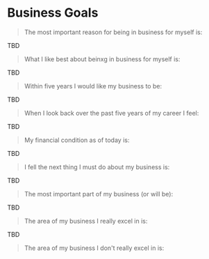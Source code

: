 # Business Goals

>The most important reason for being in business for myself is:

TBD

>What I like best about beinxg in business for myself is:

TBD

>Within five years I would like my business to be:

TBD

>When I look back over the past five years of my career I feel:

TBD

> My financial condition as of today is:

TBD

>I fell the next thing I must do about my business is:

TBD

>The most important part of my business (or will be):

TBD

>The area of my business I really excel in is:

TBD

>The area of my business I don't really excel in is: